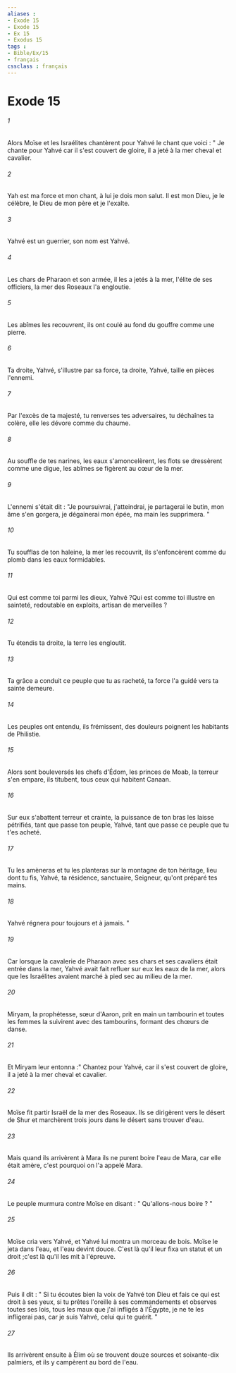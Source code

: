 ```yaml
---
aliases : 
- Exode 15
- Exode 15
- Ex 15
- Exodus 15
tags : 
- Bible/Ex/15
- français
cssclass : français
---
```


# Exode 15

###### 1
Alors Moïse et les Israélites chantèrent pour Yahvé le chant que voici : " Je chante pour Yahvé car il s'est couvert de gloire, il a jeté à la mer cheval et cavalier. 
###### 2
Yah est ma force et mon chant, à lui je dois mon salut. Il est mon Dieu, je le célèbre, le Dieu de mon père et je l'exalte. 
###### 3
Yahvé est un guerrier, son nom est Yahvé. 
###### 4
Les chars de Pharaon et son armée, il les a jetés à la mer, l'élite de ses officiers, la mer des Roseaux l'a engloutie. 
###### 5
Les abîmes les recouvrent, ils ont coulé au fond du gouffre comme une pierre. 
###### 6
Ta droite, Yahvé, s'illustre par sa force, ta droite, Yahvé, taille en pièces l'ennemi. 
###### 7
Par l'excès de ta majesté, tu renverses tes adversaires, tu déchaînes ta colère, elle les dévore comme du chaume. 
###### 8
Au souffle de tes narines, les eaux s'amoncelèrent, les flots se dressèrent comme une digue, les abîmes se figèrent au cœur de la mer. 
###### 9
L'ennemi s'était dit : "Je poursuivrai, j'atteindrai, je partagerai le butin, mon âme s'en gorgera, je dégainerai mon épée, ma main les supprimera. "
###### 10
Tu soufflas de ton haleine, la mer les recouvrit, ils s'enfoncèrent comme du plomb dans les eaux formidables. 
###### 11
Qui est comme toi parmi les dieux, Yahvé ?Qui est comme toi illustre en sainteté, redoutable en exploits, artisan de merveilles ?
###### 12
Tu étendis ta droite, la terre les engloutit. 
###### 13
Ta grâce a conduit ce peuple que tu as racheté, ta force l'a guidé vers ta sainte demeure. 
###### 14
Les peuples ont entendu, ils frémissent, des douleurs poignent les habitants de Philistie. 
###### 15
Alors sont bouleversés les chefs d'Édom, les princes de Moab, la terreur s'en empare, ils titubent, tous ceux qui habitent Canaan. 
###### 16
Sur eux s'abattent terreur et crainte, la puissance de ton bras les laisse pétrifiés, tant que passe ton peuple, Yahvé, tant que passe ce peuple que tu t'es acheté. 
###### 17
Tu les amèneras et tu les planteras sur la montagne de ton héritage, lieu dont tu fis, Yahvé, ta résidence, sanctuaire, Seigneur, qu'ont préparé tes mains. 
###### 18
Yahvé régnera pour toujours et à jamais. "
###### 19
Car lorsque la cavalerie de Pharaon avec ses chars et ses cavaliers était entrée dans la mer, Yahvé avait fait refluer sur eux les eaux de la mer, alors que les Israélites avaient marché à pied sec au milieu de la mer. 
###### 20
Miryam, la prophétesse, sœur d'Aaron, prit en main un tambourin et toutes les femmes la suivirent avec des tambourins, formant des chœurs de danse. 
###### 21
Et Miryam leur entonna :" Chantez pour Yahvé, car il s'est couvert de gloire, il a jeté à la mer cheval et cavalier. 
###### 22
Moïse fit partir Israël de la mer des Roseaux. Ils se dirigèrent vers le désert de Shur et marchèrent trois jours dans le désert sans trouver d'eau. 
###### 23
Mais quand ils arrivèrent à Mara ils ne purent boire l'eau de Mara, car elle était amère, c'est pourquoi on l'a appelé Mara. 
###### 24
Le peuple murmura contre Moïse en disant : " Qu'allons-nous boire ? " 
###### 25
Moïse cria vers Yahvé, et Yahvé lui montra un morceau de bois. Moïse le jeta dans l'eau, et l'eau devint douce. C'est là qu'il leur fixa un statut et un droit ;c'est là qu'il les mit à l'épreuve. 
###### 26
Puis il dit : " Si tu écoutes bien la voix de Yahvé ton Dieu et fais ce qui est droit à ses yeux, si tu prêtes l'oreille à ses commandements et observes toutes ses lois, tous les maux que j'ai infligés à l'Égypte, je ne te les infligerai pas, car je suis Yahvé, celui qui te guérit. "
###### 27
Ils arrivèrent ensuite à Élim où se trouvent douze sources et soixante-dix palmiers, et ils y campèrent au bord de l'eau. 
